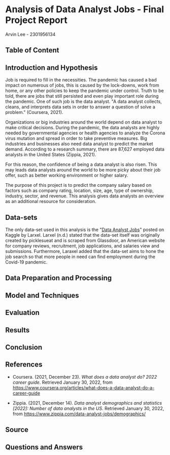 # Analysis of Data Analyst Jobs - Final Project Report

Arvin Lee - 2301956134

## Table of Content

## Introduction and Hypothesis

Job is required to fill in the necessities. The pandemic has caused a bad impact on numerous of jobs, this is caused by the lock-downs, work from home, or any other policies to keep the pandemic under control. Truth to be told, there are jobs that still persisted and even play important role during the pandemic. One of such job is the data analyst. "A data analyst collects, cleans, and interprets data sets in order to answer a question of solve a problem." (Coursera, 2021).

Organizations or big industries around the world depend on data analyst to make critical decisions. During the pandemic, the data analysts are highly needed by governmental agencies or health agencies to analyze the Corona virus mutation and spread in order to take preventive measures. Big industries and businesses also need data analyst to predict the market demand. According to a research summary, there are 87,627 employed data analysts in the United States (Zippia, 2021). 

For this reason, the confidence of being a data analyst is also risen. This may leads data analysts around the world to be more picky about their job offer, such as better working environment or higher salary.

The purpose of this project is to predict the company salary based on factors such as company rating, location, size, age, type of ownership, industry, sector, and revenue. This analysis gives data analysts an overview as an additional resource for consideration.

## Data-sets

The only data-set used in this analysis is the "[Data Analyst Jobs](https://www.kaggle.com/andrewmvd/data-analyst-jobs)" posted on Kaggle by Larxel. Larxel (n.d.) stated that the data-set itself was originally created by picklesueat and is scraped from Glassdoor, an American website for company reviews, recruitment, job applications, and salaries view and submissions. Furthermore, Laraxel added that the data-set aims to hone the job search so that more people in need can find employment during the Covid-19 pandemic.

## Data Preparation and Processing

## Model and Techniques

## Evaluation

## Results

## Conclusion

## References

- Coursera. (2021, December 23). *What does a data analyst do? 2022 career guide*. Retrieved January 30, 2022, from https://www.coursera.org/articles/what-does-a-data-analyst-do-a-career-guide

- Zippia. (2021, December 14). *Data analyst demographics and statistics [2022]: Number of data analysts in the US*. Retrieved January 30, 2022, from https://www.zippia.com/data-analyst-jobs/demographics/

## Source

## Questions and Answers

